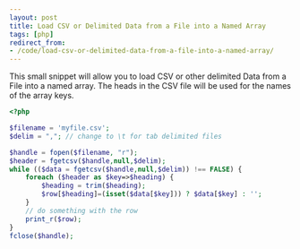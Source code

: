 ```yaml
---
layout: post
title: Load CSV or Delimited Data from a File into a Named Array
tags: [php]
redirect_from:
- /code/load-csv-or-delimited-data-from-a-file-into-a-named-array/
---
```

This small snippet will allow you to load CSV or other delimited Data from a File into a named array.  The heads in the CSV file will be used for the names of the array keys.

<!--break-->

```php
<?php

$filename = 'myfile.csv';
$delim = ","; // change to \t for tab delimited files

$handle = fopen($filename, "r");
$header = fgetcsv($handle,null,$delim);
while (($data = fgetcsv($handle,null,$delim)) !== FALSE) {
	foreach ($header as $key=>$heading) {
		$heading = trim($heading);
		$row[$heading]=(isset($data[$key])) ? $data[$key] : '';
	}
	// do something with the row
	print_r($row);
}
fclose($handle);
```